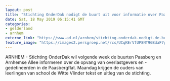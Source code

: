 ```yaml
---
layout: post
title: "Stichting OnderDak nodigt de buurt uit voor informatie over Paasbergflat"
date: Sat, 18 May 2019 06:15:41 GMT
categories: 
- gelderland 
- arnhem 
externe_link: "https://www.ad.nl/arnhem/stichting-onderdak-nodigt-de-buurt-uit-voor-informatie-over-paasbergflat~a17077e3/"
feature_image: "https://images2.persgroep.net/rcs/UCqKErVfUP8NT96BdaF7g01wvXw/diocontent/148242045/_fitwidth/400/?appId=21791a8992982cd8da851550a453bd7f&quality=0.7"
---
```


ARNHEM - Stichting OnderDak wil volgende week de buurten Paasberg en Arnhemse Allee informeren over de opvang van overlastgevers en -gedetineerden in de Paasbergflat. Maandag krijgen de ouders van leerlingen van school de Witte Vlinder tekst en uitleg van de stichting.
